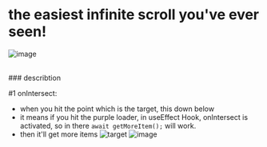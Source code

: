# the easiest infinite scroll you've ever seen!

![image](https://user-images.githubusercontent.com/84432740/161386038-622c1db0-6ce0-47b3-8665-a39fffb08e92.png)


<br/>
### describtion

#1 onIntersect: 
- when you hit the point which is the target, this down below<br/>
- it means if you hit the purple loader, in useEffect Hook, onIntersect is activated, so in there `await getMoreItem();` will work.
- then it'll get more items 
![target](https://user-images.githubusercontent.com/84432740/161386168-f4dcba05-09a5-4bb1-9cef-1e7e1a385257.png)
![image](https://user-images.githubusercontent.com/84432740/161386262-0aac011f-625f-4cd8-8188-bc1fee297f57.png)

